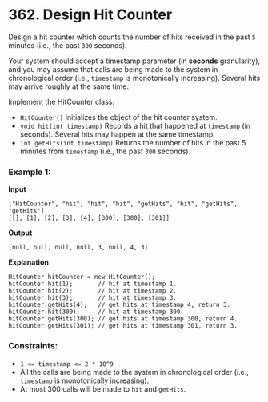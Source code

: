 # 362. Design Hit Counter

Design a hit counter which counts the number of hits received in the past `5` minutes (i.e., the past `300` seconds).

Your system should accept a timestamp parameter (in **seconds** granularity), and you may assume that calls are being made to the system in chronological order (i.e., `timestamp` is monotonically increasing). Several hits may arrive roughly at the same time.


Implement the HitCounter class:

* `HitCounter()` Initializes the object of the hit counter system.
* `void hit(int timestamp)` Records a hit that happened at `timestamp` (in seconds). Several hits may happen at the same timestamp.
* `int getHits(int timestamp)` Returns the number of hits in the past 5 minutes from `timestamp` (i.e., the past `300` seconds).


### Example 1:

**Input**

```
["HitCounter", "hit", "hit", "hit", "getHits", "hit", "getHits", "getHits"]
[[], [1], [2], [3], [4], [300], [300], [301]]
```

**Output**

`[null, null, null, null, 3, null, 4, 3]`

**Explanation**
```
HitCounter hitCounter = new HitCounter();
hitCounter.hit(1);       // hit at timestamp 1.
hitCounter.hit(2);       // hit at timestamp 2.
hitCounter.hit(3);       // hit at timestamp 3.
hitCounter.getHits(4);   // get hits at timestamp 4, return 3.
hitCounter.hit(300);     // hit at timestamp 300.
hitCounter.getHits(300); // get hits at timestamp 300, return 4.
hitCounter.getHits(301); // get hits at timestamp 301, return 3.
```


### Constraints:

* `1 <= timestamp <= 2 * 10^9`
* All the calls are being made to the system in chronological order (i.e., `timestamp` is monotonically increasing).
* At most 300 calls will be made to `hit` and `getHits`.